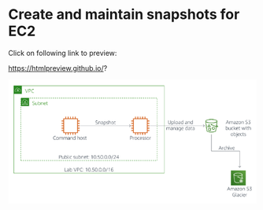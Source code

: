 # Create and maintain snapshots for EC2

Click on following link to preview:

https://htmlpreview.github.io/?

![Screenshot](image.png)